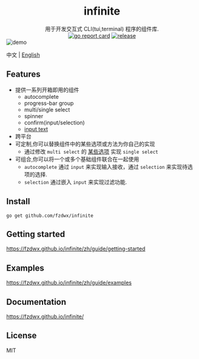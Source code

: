 <div align="center">
<h1>infinite</h1>
<span> 用于开发交互式 CLI(tui,terminal) 程序的组件库.</span>
<br>
<a href="https://goreportcard.com/report/github.com/fzdwx/infinite"><img src="https://goreportcard.com/badge/github.com/fzdwx/infinite" alt="go report card"></a>
<a href="https://github.com/fzdwx/infinite/releases"><img src="https://img.shields.io/github/v/release/fzdwx/infinite.svg?style=flat-square" alt="release"></a>
</div>
<img src="https://user-images.githubusercontent.com/65269574/184916069-076a0f6a-70bd-49e1-b7d7-0d2e7fc5c6bb.gif" alt="demo">

中文 | [English](https://fzdwx.github.io/infinite/en/)

## Features

- 提供一系列开箱即用的组件
    - autocomplete
    - progress-bar group
    - multi/single select
    - spinner
    - confirm(input/selection)
    - [input text](https://fzdwx.github.io/infinite/zh/components/input.html#input-text)
- 跨平台
- 可定制,你可以替换组件中的某些选项或方法为你自己的实现
    - 通过修改 `multi select`
      的 [某些选项](https://github.com/fzdwx/infinite/blob/main/components/selection/singleselect/single_select.go#L49)
      实现 `single select`
- 可组合,你可以将一个或多个基础组件联合在一起使用
    - `autocomplete` 通过 `input` 来实现输入接收，通过 `selection` 来实现待选项的选择.
    - `selection` 通过嵌入 `input` 来实现过滤功能.

## Install

```shell
go get github.com/fzdwx/infinite
```

## Getting started

https://fzdwx.github.io/infinite/zh/guide/getting-started

## Examples

https://fzdwx.github.io/infinite/zh/guide/examples

## Documentation

https://fzdwx.github.io/infinite/

## License

MIT
